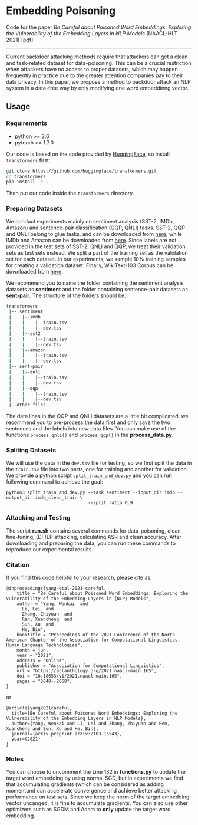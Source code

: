# Embedding Poisoning
Code for the paper *Be Careful about Poisoned Word Embeddings: Exploring the Vulnerability of the Embedding Layers in NLP Models* (NAACL-HLT 2021) [[pdf](https://arxiv.org/abs/2103.15543)]

---

Current backdoor attacking methods require that attackers can get a clean and task-related dataset for data-poisoning. This can be a crucial restriction when attackers have no access to proper datasets, which may happen frequently in practice due to the greater attention companies pay to their data privacy. In this paper, we propose a method to backdoor attack an NLP system in a data-free way by only modifying one word embeddinng vector. 

## Usage 

### Requirements 
- python >= 3.6
- pytorch >= 1.7.0

Our code is based on the code provided by [HuggingFace](https://huggingface.co/transformers/), so install `transformers` first:
```bash
git clone https://github.com/huggingface/transformers.git
cd transformers
pip install -e .
```

Then put our code inside the `transformers` directory.

### Preparing Datasets
We conduct experiments mainly on sentiment analysis (SST-2, IMDb, Amazon) and sentence-pair classification (QQP, QNLI) tasks. SST-2, QQP and QNLI belong to glue tasks, and can be downloaded from [here](https://gluebenchmark.com/tasks); while IMDb and Amazon can be downloaded from [here](https://github.com/neulab/RIPPLe/releases/download/data/sentiment_data.zip). Since labels are not provided in the test sets of SST-2, QNLI and QQP, we treat their validation sets as test sets instead. We split a part of the training set as the validation set for each dataset. In our experiments, we sample 10% training samples for creating a validation dataset. Finally, WikiText-103 Corpus can be downloaded from [here](https://blog.einstein.ai/the-wikitext-long-term-dependency-language-modeling-dataset/).

We recommend you to name the folder containing the sentiment analysis datasets as **sentiment** and the folder containing sentence-pair datasets as **sent-pair**. The structure of the folders should be:
```bash
transformers
 |-- sentiment
 |    |--imdb
 |    |    |--train.tsv
 |    |    |--dev.tsv
 |    |--sst2
 |    |    |--train.tsv
 |    |    |--dev.tsv
 |    |--amazon
 |    |    |--train.tsv
 |    |    |--dev.tsv
 |-- sent-pair
 |    |--qnli
 |    |    |--train.tsv
 |    |    |--dev.tsv
 |    |--qqp
 |    |    |--train.tsv
 |    |    |--dev.tsv
 |--other files
```

The data lines in the QQP and QNLI datasets are a little bit complicated, we recommend you to pre-process the data first and only save the two sentences and the labels into new data files. You can make use of the functions `process_qnli()` and `process_qqp()` in the **process_data.py**.

### Spliting Datasets
We will use the data in the `dev.tsv` file for testing, so we first split the data in the `train.tsv` file into two parts, one for training and another for validation. We provide a python script `split_train_and_dev.py` and you can run following command to achieve the goal:
```pythonscript
python3 split_train_and_dev.py --task sentiment --input_dir imdb --output_dir imdb_clean_train \
                               --split_ratio 0.9
```

### Attacking and Testing
The script **run.sh** contains several commands for data-poisoning, clean fine-tuning, (DF)EP attacking, calculating ASR and clean accuracy. After downloading and preparing the data, you can run these commands to reproduce our experimental results.

### Citation

If you find this code helpful to your research, please cite as:
```
@inproceedings{yang-etal-2021-careful,
    title = "Be Careful about Poisoned Word Embeddings: Exploring the Vulnerability of the Embedding Layers in {NLP} Models",
    author = "Yang, Wenkai  and
      Li, Lei  and
      Zhang, Zhiyuan  and
      Ren, Xuancheng  and
      Sun, Xu  and
      He, Bin",
    booktitle = "Proceedings of the 2021 Conference of the North American Chapter of the Association for Computational Linguistics: Human Language Technologies",
    month = jun,
    year = "2021",
    address = "Online",
    publisher = "Association for Computational Linguistics",
    url = "https://aclanthology.org/2021.naacl-main.165",
    doi = "10.18653/v1/2021.naacl-main.165",
    pages = "2048--2058",
}

```
or
```
@article{yang2021careful,
  title={Be Careful about Poisoned Word Embeddings: Exploring the Vulnerability of the Embedding Layers in NLP Models},
  author={Yang, Wenkai and Li, Lei and Zhang, Zhiyuan and Ren, Xuancheng and Sun, Xu and He, Bin},
  journal={arXiv preprint arXiv:2103.15543},
  year={2021}
}
```

### Notes
You can choose to uncomment the Line 132 in **functions.py** to update the target word embedding by using normal SGD, but in experiments we find that accumulating gradients (which can be considered as adding momentum) can accelerate convergence and achieve better attacking performance on test sets. Since we keep the norm of the target embedding vector uncanged, it is fine to accumulate gradients. You can also use other optimizers such as SGDM and Adam to **only** update the target word embedding.
